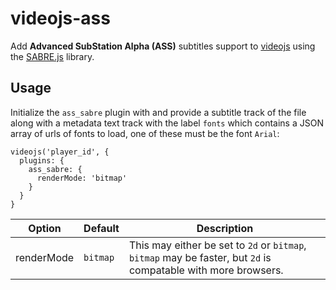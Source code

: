 # videojs-ass

Add **Advanced SubStation Alpha (ASS)** subtitles support to
[videojs](https://github.com/videojs/video.js) using the
[SABRE.js](https://github.com/SABRE-JS/SABRE.js) library.


## Usage

Initialize the `ass_sabre` plugin with and provide a subtitle track of the file along with a metadata text track with the label `fonts` which contains a JSON array of urls of fonts to load, one of these must be the font `Arial`:

```
videojs('player_id', {
  plugins: {
    ass_sabre: {
      renderMode: 'bitmap'
    }
  }
}
```

| Option      | Default       | Description                                                                                                    |
| ----------- | ------------- | -------------------------------------------------------------------------------------------------------------- |
| renderMode  | `bitmap`      | This may either be set to `2d` or `bitmap`, `bitmap` may be faster, but `2d` is compatable with more browsers. |
